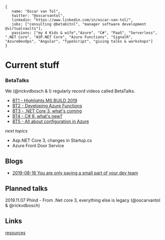 ```
{
   name: "Oscar van Tol",
   twitter: "@oscarvantol",
   linkedin: "https://www.linkedin.com/in/oscar-van-tol/",
   jobs: ["consulting @betabitnl", "manager software development @virtualvaults"],
   passions: ["my 4 Kids & wife","Azure", "C#", "PaaS", "Serverless", ".NET Core", "ASP.NET Core", "Azure Functions", "SignalR", "AzureDevOps", "Angular", "TypeScript", "giving talks & workshops"]
}
```

# Current stuff

### BetaTalks
We (@rickvdbosch & I) regularly record videos called BetaTalks.
* [BT1 - Highlights MS BUILD 2019](https://www.youtube.com/watch?v=PtLLxiPFi0Q)
* [BT2 - Developing Azure Functions](https://www.youtube.com/watch?v=Q3cS7955Fwg)
* [BT3 - .NET Core 3, what's coming](https://www.youtube.com/watch?v=aA-Rl6JlsEM) 
* [BT4 - C# 8, what's new?](https://www.youtube.com/watch?v=Ib1OSKzevV8)
* [BT5 - All about configuration in Azure](https://www.youtube.com/watch?v=MGncVTcgOpw)

*next topics*
* Asp.NET Core 3, changes in Startup.cs
* Azure Front Door Service
  
## Blogs
- [2019-08-16 You are only paying a small part of your dev team](blog-payback-time)
   

## Planned talks
2019.11.07 Phind - From .Net core 3, everything else is legacy (@oscarvantol & @rickvdbosch)

## Links
[resources](resources)
